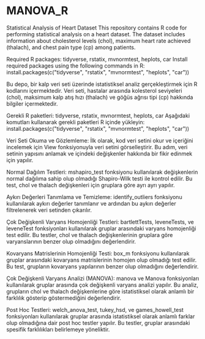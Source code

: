 # MANOVA_R
Statistical Analysis of Heart Dataset
This repository contains R code for performing statistical analysis on a heart dataset. The dataset includes information about cholesterol levels (chol), maximum heart rate achieved (thalach), and chest pain type (cp) among patients.

Required R packages: tidyverse, rstatix, mvnormtest, heplots, car
Install required packages using the following commands in R: install.packages(c("tidyverse", "rstatix", "mvnormtest", "heplots", "car"))

Bu depo, bir kalp veri seti üzerinde istatistiksel analiz gerçekleştirmek için R kodlarını içermektedir. Veri seti, hastalar arasında kolesterol seviyeleri (chol), maksimum kalp atış hızı (thalach) ve göğüs ağrısı tipi (cp) hakkında bilgiler içermektedir.

Gerekli R paketleri: tidyverse, rstatix, mvnormtest, heplots, car
Aşağıdaki komutları kullanarak gerekli paketleri R içinde yükleyin: install.packages(c("tidyverse", "rstatix", "mvnormtest", "heplots", "car"))

Veri Seti Okuma ve Gözlemleme: İlk olarak, kod veri setini okur ve içeriğini incelemek için View fonksiyonuyla veri setini görselleştirir. Bu adım, veri setinin yapısını anlamak ve içindeki değişkenler hakkında bir fikir edinmek için yapılır.


Normal Dağılım Testleri: mshapiro_test fonksiyonu kullanılarak değişkenlerin normal dağılıma sahip olup olmadığı Shapiro-Wilk testi ile kontrol edilir. Bu test, chol ve thalach değişkenleri için gruplara göre ayrı ayrı yapılır.

Aykırı Değerleri Tanımlama ve Temizleme: identify_outliers fonksiyonu kullanılarak aykırı değerler tanımlanır ve ardından bu aykırı değerler filtrelenerek veri setinden çıkarılır.

Çok Değişkenli Varyans Homojenliği Testleri: bartlettTests, leveneTests, ve leveneTest fonksiyonları kullanılarak gruplar arasındaki varyans homojenliği test edilir. Bu testler, chol ve thalach değişkenlerinin gruplara göre varyanslarının benzer olup olmadığını değerlendirir.

Kovaryans Matrislerinin Homojenliği Testi: box_m fonksiyonu kullanılarak gruplar arasındaki kovaryans matrislerinin homojen olup olmadığı test edilir. Bu test, grupların kovaryans yapılarının benzer olup olmadığını değerlendirir.

Çok Değişkenli Varyans Analizi (MANOVA): manova ve Manova fonksiyonları kullanılarak gruplar arasında çok değişkenli varyans analizi yapılır. Bu analiz, grupların chol ve thalach değişkenlerine göre istatistiksel olarak anlamlı bir farklılık gösterip göstermediğini değerlendirir.

Post Hoc Testleri: welch_anova_test, tukey_hsd, ve games_howell_test fonksiyonları kullanılarak gruplar arasında istatistiksel olarak anlamlı farklar olup olmadığına dair post hoc testler yapılır. Bu testler, gruplar arasındaki spesifik farklılıkları belirlemeye yöneliktir.
